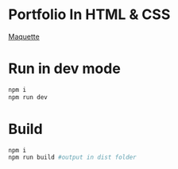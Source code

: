 # Portfolio In HTML & CSS
[Maquette](https://www.figma.com/design/8QshzQtKKXInIGmCCfDndo/Illustration-Based-Portfolio-Website-Template-(Community)?node-id=288-310&t=dwQGolO7jCgn7v5c-1)


# Run in dev mode
```bash
npm i
npm run dev
```


# Build
```bash
npm i
npm run build #output in dist folder
```